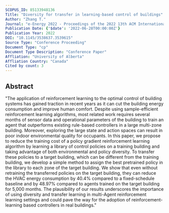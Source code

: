 ```yaml
---
SCOPUS_ID: 85133948136
Title: "Diversity for transfer in learning-based control of buildings"
Author: "Zhang T."
Journal: "e-Energy 2022 - Proceedings of the 2022 13th ACM International Conference on Future Energy Systems"
Publication Date: {'$date': '2022-06-28T00:00:00Z'}
Publication Year: 2022
DOI: "10.1145/3538637.3539615"
Source Type: "Conference Proceeding"
Document Type: "cp"
Document Type Description: "Conference Paper"
Affliation: "University of Alberta"
Affliation Country: "Canada"
Cited by count: 3
---
```


## Abstract
"The application of reinforcement learning to the optimal control of building systems has gained traction in recent years as it can cut the building energy consumption and improve human comfort. Despite using sample-efficient reinforcement learning algorithms, most related work requires several months of sensor data and operational parameters of the building to train an agent that outperforms existing rule-based controllers in a large multi-zone building. Moreover, exploring the large state and action spaces can result in poor indoor environmental quality for occupants. In this paper, we propose to reduce the training cost of a policy gradient reinforcement learning algorithm by learning a library of control policies on a training building and taking advantage of both environmental and policy diversity. To transfer these policies to a target building, which can be different from the training building, we develop a simple method to assign the best pretrained policy in the library to each zone of the target building. We show that even without retraining the transferred policies on the target building, they can reduce the HVAC energy consumption by 40.4% compared to a fixed-schedule baseline and by 48.97% compared to agents trained on the target building for 5,000 months. The plausibility of our results underscores the importance of using diversity and transfer learning in multi-Agent reinforcement learning settings and could pave the way for the adoption of reinforcement-learning based controllers in real buildings."

